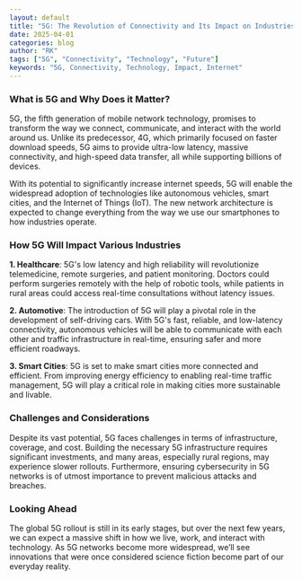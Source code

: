 ```yaml
---
layout: default
title: "5G: The Revolution of Connectivity and Its Impact on Industries"
date: 2025-04-01
categories: blog
author: "RK"
tags: ["5G", "Connectivity", "Technology", "Future"]
keywords: "5G, Connectivity, Technology, Impact, Internet"
---
```


### What is 5G and Why Does it Matter?

5G, the fifth generation of mobile network technology, promises to transform the way we connect, communicate, and interact with the world around us. Unlike its predecessor, 4G, which primarily focused on faster download speeds, 5G aims to provide ultra-low latency, massive connectivity, and high-speed data transfer, all while supporting billions of devices.

With its potential to significantly increase internet speeds, 5G will enable the widespread adoption of technologies like autonomous vehicles, smart cities, and the Internet of Things (IoT). The new network architecture is expected to change everything from the way we use our smartphones to how industries operate.

### How 5G Will Impact Various Industries

**1. Healthcare**: 5G's low latency and high reliability will revolutionize telemedicine, remote surgeries, and patient monitoring. Doctors could perform surgeries remotely with the help of robotic tools, while patients in rural areas could access real-time consultations without latency issues.

**2. Automotive**: The introduction of 5G will play a pivotal role in the development of self-driving cars. With 5G's fast, reliable, and low-latency connectivity, autonomous vehicles will be able to communicate with each other and traffic infrastructure in real-time, ensuring safer and more efficient roadways.

**3. Smart Cities**: 5G is set to make smart cities more connected and efficient. From improving energy efficiency to enabling real-time traffic management, 5G will play a critical role in making cities more sustainable and livable.

### Challenges and Considerations

Despite its vast potential, 5G faces challenges in terms of infrastructure, coverage, and cost. Building the necessary 5G infrastructure requires significant investments, and many areas, especially rural regions, may experience slower rollouts. Furthermore, ensuring cybersecurity in 5G networks is of utmost importance to prevent malicious attacks and breaches.

### Looking Ahead

The global 5G rollout is still in its early stages, but over the next few years, we can expect a massive shift in how we live, work, and interact with technology. As 5G networks become more widespread, we’ll see innovations that were once considered science fiction become part of our everyday reality.
